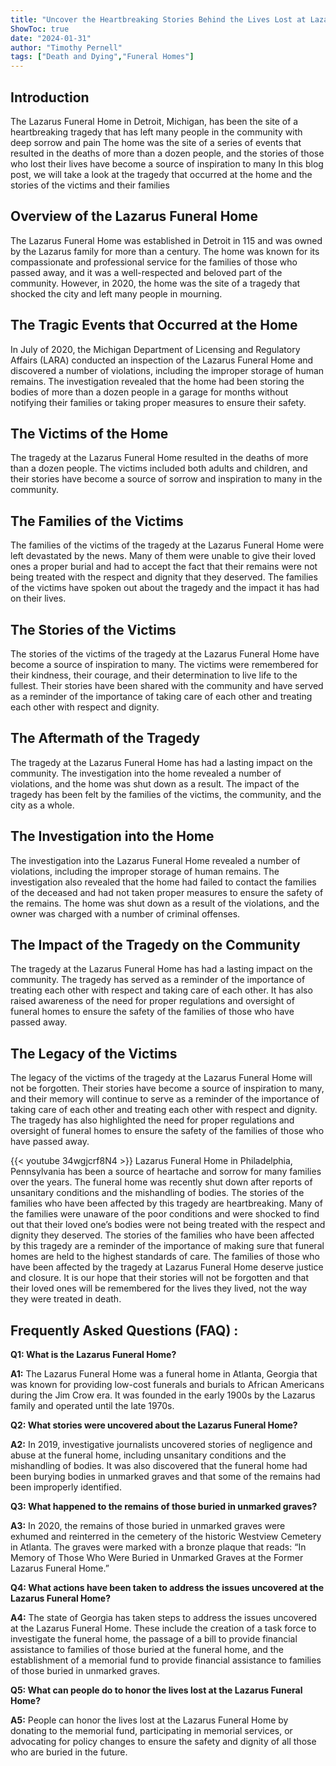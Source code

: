 ```yaml
---
title: "Uncover the Heartbreaking Stories Behind the Lives Lost at Lazarus Funeral Home"
ShowToc: true 
date: "2024-01-31"
author: "Timothy Pernell" 
tags: ["Death and Dying","Funeral Homes"]
---
```

## Introduction

The Lazarus Funeral Home in Detroit, Michigan, has been the site of a heartbreaking tragedy that has left many people in the community with deep sorrow and pain The home was the site of a series of events that resulted in the deaths of more than a dozen people, and the stories of those who lost their lives have become a source of inspiration to many In this blog post, we will take a look at the tragedy that occurred at the home and the stories of the victims and their families

## Overview of the Lazarus Funeral Home

The Lazarus Funeral Home was established in Detroit in 115 and was owned by the Lazarus family for more than a century. The home was known for its compassionate and professional service for the families of those who passed away, and it was a well-respected and beloved part of the community. However, in 2020, the home was the site of a tragedy that shocked the city and left many people in mourning.

## The Tragic Events that Occurred at the Home

In July of 2020, the Michigan Department of Licensing and Regulatory Affairs (LARA) conducted an inspection of the Lazarus Funeral Home and discovered a number of violations, including the improper storage of human remains. The investigation revealed that the home had been storing the bodies of more than a dozen people in a garage for months without notifying their families or taking proper measures to ensure their safety.

## The Victims of the Home

The tragedy at the Lazarus Funeral Home resulted in the deaths of more than a dozen people. The victims included both adults and children, and their stories have become a source of sorrow and inspiration to many in the community.

## The Families of the Victims

The families of the victims of the tragedy at the Lazarus Funeral Home were left devastated by the news. Many of them were unable to give their loved ones a proper burial and had to accept the fact that their remains were not being treated with the respect and dignity that they deserved. The families of the victims have spoken out about the tragedy and the impact it has had on their lives.

## The Stories of the Victims

The stories of the victims of the tragedy at the Lazarus Funeral Home have become a source of inspiration to many. The victims were remembered for their kindness, their courage, and their determination to live life to the fullest. Their stories have been shared with the community and have served as a reminder of the importance of taking care of each other and treating each other with respect and dignity.

## The Aftermath of the Tragedy

The tragedy at the Lazarus Funeral Home has had a lasting impact on the community. The investigation into the home revealed a number of violations, and the home was shut down as a result. The impact of the tragedy has been felt by the families of the victims, the community, and the city as a whole.

## The Investigation into the Home

The investigation into the Lazarus Funeral Home revealed a number of violations, including the improper storage of human remains. The investigation also revealed that the home had failed to contact the families of the deceased and had not taken proper measures to ensure the safety of the remains. The home was shut down as a result of the violations, and the owner was charged with a number of criminal offenses.

## The Impact of the Tragedy on the Community

The tragedy at the Lazarus Funeral Home has had a lasting impact on the community. The tragedy has served as a reminder of the importance of treating each other with respect and taking care of each other. It has also raised awareness of the need for proper regulations and oversight of funeral homes to ensure the safety of the families of those who have passed away.

## The Legacy of the Victims

The legacy of the victims of the tragedy at the Lazarus Funeral Home will not be forgotten. Their stories have become a source of inspiration to many, and their memory will continue to serve as a reminder of the importance of taking care of each other and treating each other with respect and dignity. The tragedy has also highlighted the need for proper regulations and oversight of funeral homes to ensure the safety of the families of those who have passed away.

{{< youtube 34wgjcrf8N4 >}} 
Lazarus Funeral Home in Philadelphia, Pennsylvania has been a source of heartache and sorrow for many families over the years. The funeral home was recently shut down after reports of unsanitary conditions and the mishandling of bodies. The stories of the families who have been affected by this tragedy are heartbreaking. Many of the families were unaware of the poor conditions and were shocked to find out that their loved one’s bodies were not being treated with the respect and dignity they deserved. The stories of the families who have been affected by this tragedy are a reminder of the importance of making sure that funeral homes are held to the highest standards of care. The families of those who have been affected by the tragedy at Lazarus Funeral Home deserve justice and closure. It is our hope that their stories will not be forgotten and that their loved ones will be remembered for the lives they lived, not the way they were treated in death.

## Frequently Asked Questions (FAQ) :
**Q1: What is the Lazarus Funeral Home?**

**A1:** The Lazarus Funeral Home was a funeral home in Atlanta, Georgia that was known for providing low-cost funerals and burials to African Americans during the Jim Crow era. It was founded in the early 1900s by the Lazarus family and operated until the late 1970s.

**Q2: What stories were uncovered about the Lazarus Funeral Home?**

**A2:** In 2019, investigative journalists uncovered stories of negligence and abuse at the funeral home, including unsanitary conditions and the mishandling of bodies. It was also discovered that the funeral home had been burying bodies in unmarked graves and that some of the remains had been improperly identified.

**Q3: What happened to the remains of those buried in unmarked graves?**

**A3:** In 2020, the remains of those buried in unmarked graves were exhumed and reinterred in the cemetery of the historic Westview Cemetery in Atlanta. The graves were marked with a bronze plaque that reads: “In Memory of Those Who Were Buried in Unmarked Graves at the Former Lazarus Funeral Home.”

**Q4: What actions have been taken to address the issues uncovered at the Lazarus Funeral Home?**

**A4:** The state of Georgia has taken steps to address the issues uncovered at the Lazarus Funeral Home. These include the creation of a task force to investigate the funeral home, the passage of a bill to provide financial assistance to families of those buried at the funeral home, and the establishment of a memorial fund to provide financial assistance to families of those buried in unmarked graves.

**Q5: What can people do to honor the lives lost at the Lazarus Funeral Home?**

**A5:** People can honor the lives lost at the Lazarus Funeral Home by donating to the memorial fund, participating in memorial services, or advocating for policy changes to ensure the safety and dignity of all those who are buried in the future.




